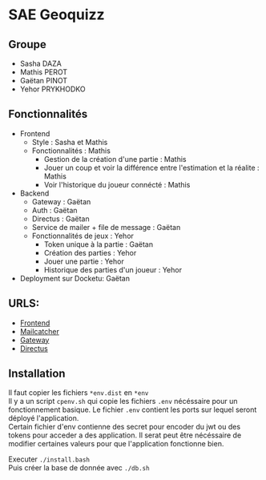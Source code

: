 # SAE Geoquizz
## Groupe
- Sasha DAZA
- Mathis PEROT
- Gaëtan PINOT
- Yehor PRYKHODKO

## Fonctionnalités
- Frontend 
    - Style : Sasha et Mathis
    - Fonctionnalités : Mathis
        - Gestion de la création d'une partie : Mathis
        - Jouer un coup et voir la différence entre l'estimation et la réalite : Mathis
        - Voir l'historique du joueur connécté : Mathis
- Backend 
    - Gateway : Gaëtan
    - Auth : Gaëtan 
    - Directus : Gaëtan
    - Service de mailer + file de message : Gaëtan
    - Fonctionnalités de jeux : Yehor
        - Token unique à la partie : Gaëtan
        - Création des parties : Yehor
        - Jouer une partie : Yehor
        - Historique des parties d'un joueur : Yehor
- Deployment sur Docketu: Gaëtan

## URLS:
- [Frontend](http://docketu.iutnc.univ-lorraine.fr:12100)
- [Mailcatcher](http://docketu.iutnc.univ-lorraine.fr:12107)
- [Gateway](http://docketu.iutnc.univ-lorraine.fr:12101)
- [Directus](http://docketu.iutnc.univ-lorraine.fr:12102)

## Installation
Il faut copier les fichiers `*env.dist` en `*env`  
Il y a un script `cpenv.sh` qui copie les fichiers `.env` nécéssaire pour un fonctionnement basique.
Le fichier `.env` contient les ports sur lequel seront déployé l'application.  
Certain fichier d'env contienne des secret pour encoder du jwt ou des tokens pour acceder a des application.
Il serat peut être nécéssaire de modifier certaines valeurs pour que l'application fonctionne bien.

Executer `./install.bash`  
Puis créer la base de donnée avec `./db.sh`
